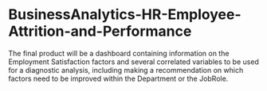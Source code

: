 # BusinessAnalytics-HR-Employee-Attrition-and-Performance
The final product will be a dashboard containing information on the Employment Satisfaction factors and several correlated variables to be used for a diagnostic analysis, including making a recommendation on which factors need to be improved within the Department or the JobRole. 
